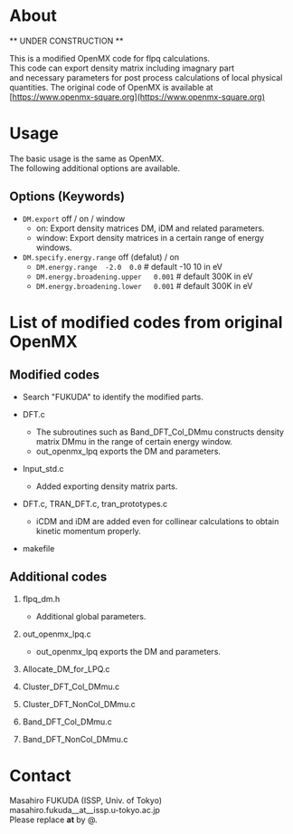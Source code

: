 # About
** UNDER CONSTRUCTION **

This is a modified OpenMX code for flpq calculations.  
This code can export density matrix including imagnary part  
and necessary parameters for post process calculations of local physical quantities. 
The original code of OpenMX is available at [https://www.openmx-square.org](https://www.openmx-square.org)

# Usage
The basic usage is the same as OpenMX.  
The following additional options are available.

## Options (Keywords)

- `DM.export`   off / on / window
  - on: Export density matrices DM, iDM and related parameters.
  - window: Export density matrices in a certain range of energy windows.
- `DM.specify.energy.range`  off (defalut) / on
  - `DM.energy.range  -2.0  0.0`  # default -10  10 in eV
  - `DM.energy.broadening.upper   0.001`  # default 300K in eV
  - `DM.energy.broadening.lower   0.001`  # default 300K in eV

# List of modified codes from original OpenMX

## Modified codes
- Search "FUKUDA" to identify the modified parts.

- DFT.c
  - The subroutines such as Band_DFT_Col_DMmu constructs density matrix DMmu in the range of certain energy window.
  - out_openmx_lpq exports the DM and parameters.

- Input_std.c
  - Added exporting density matrix parts.


- DFT.c, TRAN_DFT.c, tran_prototypes.c
  - iCDM and iDM are added even for collinear calculations to obtain kinetic momentum properly.

- makefile

## Additional codes
1. flpq_dm.h
    - Additional global parameters.

1. out_openmx_lpq.c
    - out_openmx_lpq exports the DM and parameters.

1. Allocate_DM_for_LPQ.c
1. Cluster_DFT_Col_DMmu.c
1. Cluster_DFT_NonCol_DMmu.c
1. Band_DFT_Col_DMmu.c
1. Band_DFT_NonCol_DMmu.c

# Contact
Masahiro FUKUDA (ISSP, Univ. of Tokyo)  
masahiro.fukuda__at__issp.u-tokyo.ac.jp  
Please replace __at__ by @.
